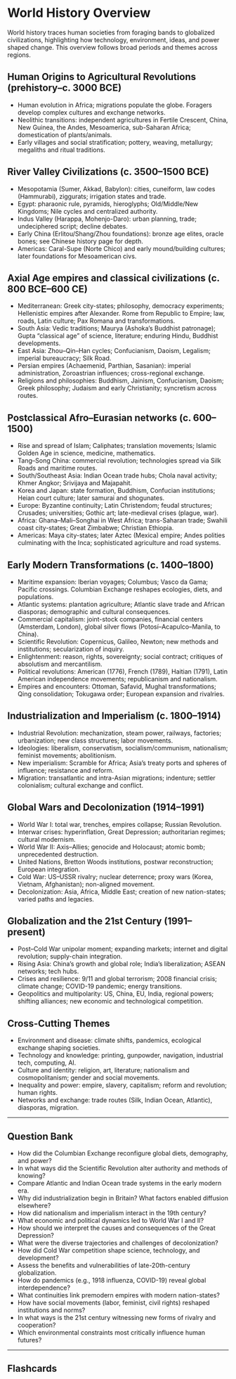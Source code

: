 # World History Overview

World history traces human societies from foraging bands to globalized civilizations, highlighting how technology, environment, ideas, and power shaped change. This overview follows broad periods and themes across regions.

## Human Origins to Agricultural Revolutions (prehistory–c. 3000 BCE)

- Human evolution in Africa; migrations populate the globe. Foragers develop complex cultures and exchange networks.
- Neolithic transitions: independent agricultures in Fertile Crescent, China, New Guinea, the Andes, Mesoamerica, sub-Saharan Africa; domestication of plants/animals.
- Early villages and social stratification; pottery, weaving, metallurgy; megaliths and ritual traditions.

## River Valley Civilizations (c. 3500–1500 BCE)

- Mesopotamia (Sumer, Akkad, Babylon): cities, cuneiform, law codes (Hammurabi), ziggurats; irrigation states and trade.
- Egypt: pharaonic rule, pyramids, hieroglyphs; Old/Middle/New Kingdoms; Nile cycles and centralized authority.
- Indus Valley (Harappa, Mohenjo-Daro): urban planning, trade; undeciphered script; decline debates.
- Early China (Erlitou/Shang/Zhou foundations): bronze age elites, oracle bones; see Chinese history page for depth.
- Americas: Caral-Supe (Norte Chico) and early mound/building cultures; later foundations for Mesoamerican civs.

## Axial Age empires and classical civilizations (c. 800 BCE–600 CE)

- Mediterranean: Greek city-states; philosophy, democracy experiments; Hellenistic empires after Alexander. Rome from Republic to Empire; law, roads, Latin culture; Pax Romana and transformations.
- South Asia: Vedic traditions; Maurya (Ashoka’s Buddhist patronage); Gupta “classical age” of science, literature; enduring Hindu, Buddhist developments.
- East Asia: Zhou–Qin–Han cycles; Confucianism, Daoism, Legalism; imperial bureaucracy; Silk Road.
- Persian empires (Achaemenid, Parthian, Sasanian): imperial administration, Zoroastrian influences; cross-regional exchange.
- Religions and philosophies: Buddhism, Jainism, Confucianism, Daoism; Greek philosophy; Judaism and early Christianity; syncretism across routes.

## Postclassical Afro–Eurasian networks (c. 600–1500)

- Rise and spread of Islam; Caliphates; translation movements; Islamic Golden Age in science, medicine, mathematics.
- Tang–Song China: commercial revolution; technologies spread via Silk Roads and maritime routes.
- South/Southeast Asia: Indian Ocean trade hubs; Chola naval activity; Khmer Angkor; Srivijaya and Majapahit.
- Korea and Japan: state formation, Buddhism, Confucian institutions; Heian court culture; later samurai and shogunates.
- Europe: Byzantine continuity; Latin Christendom; feudal structures; Crusades; universities; Gothic art; late-medieval crises (plague, war).
- Africa: Ghana–Mali–Songhai in West Africa; trans-Saharan trade; Swahili coast city-states; Great Zimbabwe; Christian Ethiopia.
- Americas: Maya city-states; later Aztec (Mexica) empire; Andes polities culminating with the Inca; sophisticated agriculture and road systems.

## Early Modern Transformations (c. 1400–1800)

- Maritime expansion: Iberian voyages; Columbus; Vasco da Gama; Pacific crossings. Columbian Exchange reshapes ecologies, diets, and populations.
- Atlantic systems: plantation agriculture; Atlantic slave trade and African diasporas; demographic and cultural consequences.
- Commercial capitalism: joint-stock companies, financial centers (Amsterdam, London), global silver flows (Potosí–Acapulco–Manila, to China).
- Scientific Revolution: Copernicus, Galileo, Newton; new methods and institutions; secularization of inquiry.
- Enlightenment: reason, rights, sovereignty; social contract; critiques of absolutism and mercantilism.
- Political revolutions: American (1776), French (1789), Haitian (1791), Latin American independence movements; republicanism and nationalism.
- Empires and encounters: Ottoman, Safavid, Mughal transformations; Qing consolidation; Tokugawa order; European expansion and rivalries.

## Industrialization and Imperialism (c. 1800–1914)

- Industrial Revolution: mechanization, steam power, railways, factories; urbanization; new class structures; labor movements.
- Ideologies: liberalism, conservatism, socialism/communism, nationalism; feminist movements; abolitionism.
- New imperialism: Scramble for Africa; Asia’s treaty ports and spheres of influence; resistance and reform.
- Migration: transatlantic and intra-Asian migrations; indenture; settler colonialism; cultural exchange and conflict.

## Global Wars and Decolonization (1914–1991)

- World War I: total war, trenches, empires collapse; Russian Revolution.
- Interwar crises: hyperinflation, Great Depression; authoritarian regimes; cultural modernism.
- World War II: Axis–Allies; genocide and Holocaust; atomic bomb; unprecedented destruction.
- United Nations, Bretton Woods institutions, postwar reconstruction; European integration.
- Cold War: US–USSR rivalry; nuclear deterrence; proxy wars (Korea, Vietnam, Afghanistan); non-aligned movement.
- Decolonization: Asia, Africa, Middle East; creation of new nation-states; varied paths and legacies.

## Globalization and the 21st Century (1991–present)

- Post–Cold War unipolar moment; expanding markets; internet and digital revolution; supply-chain integration.
- Rising Asia: China’s growth and global role; India’s liberalization; ASEAN networks; tech hubs.
- Crises and resilience: 9/11 and global terrorism; 2008 financial crisis; climate change; COVID-19 pandemic; energy transitions.
- Geopolitics and multipolarity: US, China, EU, India, regional powers; shifting alliances; new economic and technological competition.

## Cross-Cutting Themes

- Environment and disease: climate shifts, pandemics, ecological exchange shaping societies.
- Technology and knowledge: printing, gunpowder, navigation, industrial tech, computing, AI.
- Culture and identity: religion, art, literature; nationalism and cosmopolitanism; gender and social movements.
- Inequality and power: empire, slavery, capitalism; reform and revolution; human rights.
- Networks and exchange: trade routes (Silk, Indian Ocean, Atlantic), diasporas, migration.

---

## Question Bank

- How did the Columbian Exchange reconfigure global diets, demography, and power?
- In what ways did the Scientific Revolution alter authority and methods of knowing?
- Compare Atlantic and Indian Ocean trade systems in the early modern era.
- Why did industrialization begin in Britain? What factors enabled diffusion elsewhere?
- How did nationalism and imperialism interact in the 19th century?
- What economic and political dynamics led to World War I and II?
- How should we interpret the causes and consequences of the Great Depression?
- What were the diverse trajectories and challenges of decolonization?
- How did Cold War competition shape science, technology, and development?
- Assess the benefits and vulnerabilities of late-20th-century globalization.
- How do pandemics (e.g., 1918 influenza, COVID-19) reveal global interdependence?
- What continuities link premodern empires with modern nation-states?
- How have social movements (labor, feminist, civil rights) reshaped institutions and norms?
- In what ways is the 21st century witnessing new forms of rivalry and cooperation?
- Which environmental constraints most critically influence human futures?

---

## Flashcards

<Flashcard question="What was the Columbian Exchange?" answer="A transoceanic transfer of crops, animals, people, diseases, and ideas between the Old and New Worlds after 1492." />
<Flashcard question="Name three classical empires." answer="Roman, Han, Maurya/Gupta (also Achaemenid, Sasanian)." />
<Flashcard question="Core maritime trade basins before 1500?" answer="The Indian Ocean, the South China Sea, and the Mediterranean." />
<Flashcard question="Key features of the Scientific Revolution?" answer="Empiricism, experimentation, mathematics, and new institutions of knowledge." />
<Flashcard question="Which revolution inspired global rights discourse?" answer="The French Revolution (and also American, Haitian)." />
<Flashcard question="Two pillars of the Industrial Revolution?" answer="Mechanization and fossil-fuel energy (steam/coal)." />
<Flashcard question="Define ‘New Imperialism’." answer="Late-19th-century expansion marked by rapid colonization, especially in Africa and Asia." />
<Flashcard question="What global institution formed after WWII to promote peace?" answer="The United Nations (UN)." />
<Flashcard question="What is the ‘Cold War’?" answer="US–Soviet geopolitical rivalry (c. 1947–1991), including nuclear deterrence and proxy wars." />
<Flashcard question="What economic system expanded with global trade and colonization?" answer="Capitalism and commercial/financial networks (joint-stock, stock exchanges)." />
<Flashcard question="Two major consequences of the Black Death in Europe?" answer="Demographic collapse and social-economic shifts (labor scarcity, challenges to feudal norms)." />
<Flashcard question="Name two pre-Columbian American empires." answer="Aztec (Mexica) and Inca (Tawantinsuyu)." />
<Flashcard question="What concept emphasizes sovereign people and national identity?" answer="Nationalism." />
<Flashcard question="What event symbolically ended the Cold War?" answer="The collapse of the USSR (1991) and earlier the fall of the Berlin Wall (1989)." />
<Flashcard question="Name two 21st-century systemic challenges." answer="Climate change and pandemic risks (also cybersecurity, great power competition)." />


